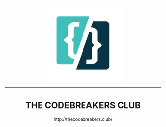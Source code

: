<div id="header" align="center">
<img  src="images/only structure.png" width="50%" height="50%" >
<hr>
<h1>  THE CODEBREAKERS CLUB </h1>
http://thecodebreakers.club/

</div>